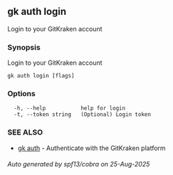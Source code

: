## gk auth login

Login to your GitKraken account

### Synopsis

Login to your GitKraken account

```
gk auth login [flags]
```

### Options

```
  -h, --help           help for login
  -t, --token string   (Optional) Login token
```

### SEE ALSO

* [gk auth](gk_auth.md)	 - Authenticate with the GitKraken platform

###### Auto generated by spf13/cobra on 25-Aug-2025
